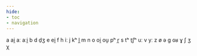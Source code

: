 ```yaml
---
hide:
- toc
- navigation
---
```

a
ai̯
aː
aːi̯
b
d
d̠ʒ
e
ei̯
f
h
iː
j
kʰ
l̪
m
n
o
oi̯
ou̯
pʰ
r̪
s
tʰ
t̠ʃʰ
uː
v
yː
z
ø
ə
ɡ
ɢʁ
ɣ
ʃ
ʒ
χ
